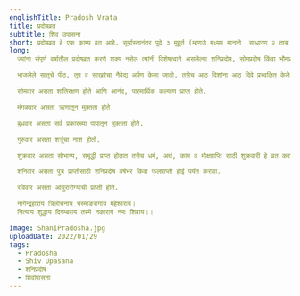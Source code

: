```yaml
---
englishTitle: Pradosh Vrata
title: प्रदोषव्रत
subtitle: शिव उपासना
short: प्रदोषव्रत हे एक काम्य व्रत आहे. सूर्यास्तानंतर पुढे ३ मुहूर्त (म्हणजे मध्यम मानाने  साधारण २ तास २४ मिनिटे) प्रदोष काळ असतो. रात्रीच्या प्रारंभकालात या व्रताचे पूजा विधान करायचे असते म्हणून या व्रताला प्रदोषव्रत असे म्हणतात. प्रत्येक महिन्याच्या शुद्ध आणि वद्य त्रयोदशीला हे व्रत करतात. शिव ही या व्रताची देवता होय. दिवसभर उपवास आणि रात्री शिवपूजेनंतर भोजन हा या व्रताचा मुख्य विधी आहे.
long:
  ज्यांना संपूर्ण वर्षातील प्रदोषव्रत करणे शक्य नसेल त्यांनी विशेषत्वाने असलेल्या शनिप्रदोष, सोमप्रदोष किंवा भौमप्रदोष यापैकी एखाद्या प्रदोषाचे व्रत करावे. प्रदोष जर शनिवार, सोमवार आणि मंगळवार या दिवशी आला, तर त्याला अनुक्रमे शनिप्रदोष, सोमप्रदोष व भौमप्रदोष असे म्हणतात. कृष्ण पक्षातील प्रदोष जर शनिवारी आला, तर तो विशेष फलदायी मानतात.

  भाजलेले सातूचे पीठ, तूप व साखरेचा नैवेद्य अर्पण केला जातो. तसेच आठ दिशांना आठ दिवे प्रज्वलित केले जातात. कर्ज, रोग, दारिद्र्य, अपमृत्यु, भय, मनस्ताप यापासून कायमची मुक्तता व्हावी याकरिता हे व्रत केले जाते.

  सोमवार असता शांतिरक्षण होते आणि आनंद, पारमार्थिक कल्याण प्राप्त होते.

  मंगळवार असता ऋणातून मुक्तता होते.

  बुधवार असता सर्व प्रकारच्या पापातून मुक्तता होते.

  गुरुवार असता शत्रूंचा नाश होतो.

  शुक्रवार असता सौभाग्य, समृद्धी प्राप्त होतात तसेच धर्म, अर्थ, काम व मोक्षप्राप्ति साठी शुक्रवारी हे व्रत करावे.

  शनिवार असता पुत्र प्राप्तीसाठी शनिप्रदोष वर्षभर किंवा फलप्राप्ती होई पर्यंत करावा.

  रविवार असता आयुरारोग्याची प्राप्ती होते.

  नागेन्द्रहाराय त्रिलोचनाय भस्माङरागाय महेश्वराय।
  नित्याय शुद्धाय दिगम्बराय तस्मै नकाराय नमः शिवाय।।

image: ShaniPradosha.jpg
uploadDate: 2022/01/29
tags:
  - Pradosha
  - Shiv Upasana
  - शनिप्रदोष
  - शिवोपासना
---
```

